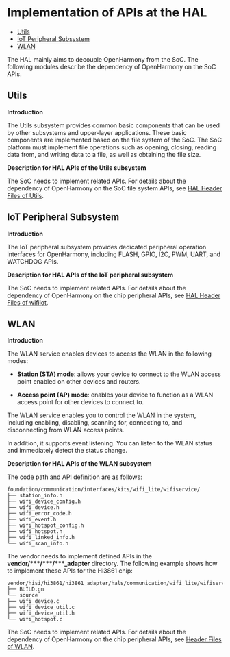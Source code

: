 # Implementation of APIs at the HAL<a name="EN-US_TOPIC_0000001062862633"></a>

-   [Utils](#section1394788286)
-   [IoT Peripheral Subsystem](#section958113200811)
-   [WLAN](#section1331917210911)

The HAL mainly aims to decouple OpenHarmony from the SoC. The following modules describe the dependency of OpenHarmony on the SoC APIs.

## Utils<a name="section1394788286"></a>

**Introduction**

The Utils subsystem provides common basic components that can be used by other subsystems and upper-layer applications. These basic components are implemented based on the file system of the SoC. The SoC platform must implement file operations such as opening, closing, reading data from, and writing data to a file, as well as obtaining the file size.

**Description for HAL APIs of the Utils subsystem**

The SoC needs to implement related APIs. For details about the dependency of OpenHarmony on the SoC file system APIs, see  [HAL Header Files of Utils](https://gitee.com/openharmony/utils_native_lite/tree/master/hals/file).

## IoT Peripheral Subsystem<a name="section958113200811"></a>

**Introduction**

The IoT peripheral subsystem provides dedicated peripheral operation interfaces for OpenHarmony, including FLASH, GPIO, I2C, PWM, UART, and WATCHDOG APIs.

**Description for HAL APIs of the IoT peripheral subsystem**

The SoC needs to implement related APIs. For details about the dependency of OpenHarmony on the chip peripheral APIs, see  [HAL Header Files of wifiiot](https://gitee.com/openharmony/iothardware_hals_wifiiot_lite/tree/master).

## WLAN<a name="section1331917210911"></a>

**Introduction**

The WLAN service enables devices to access the WLAN in the following modes:

-   **Station \(STA\) mode**: allows your device to connect to the WLAN access point enabled on other devices and routers.

-   **Access point \(AP\) mode**: enables your device to function as a WLAN access point for other devices to connect to.


The WLAN service enables you to control the WLAN in the system, including enabling, disabling, scanning for, connecting to, and disconnecting from WLAN access points.

In addition, it supports event listening. You can listen to the WLAN status and immediately detect the status change.

**Description for HAL APIs of the WLAN subsystem**

The code path and API definition are as follows:

```
foundation/communication/interfaces/kits/wifi_lite/wifiservice/
├── station_info.h
├── wifi_device_config.h
├── wifi_device.h
├── wifi_error_code.h
├── wifi_event.h
├── wifi_hotspot_config.h
├── wifi_hotspot.h
├── wifi_linked_info.h
└── wifi_scan_info.h
```

The vendor needs to implement defined APIs in the  **vendor/\*\*\*/\*\*\*/\*\*\*\_adapter**  directory. The following example shows how to implement these APIs for the Hi3861 chip:

```
vendor/hisi/hi3861/hi3861_adapter/hals/communication/wifi_lite/wifiservice/
├── BUILD.gn
└── source
├── wifi_device.c
├── wifi_device_util.c
├── wifi_device_util.h
└── wifi_hotspot.c
```

The SoC needs to implement related APIs. For details about the dependency of OpenHarmony on the chip peripheral APIs, see  [Header Files of WLAN](https://gitee.com/openharmony/communication_interfaces_kits_wifi_lite/tree/master/wifiservice).

